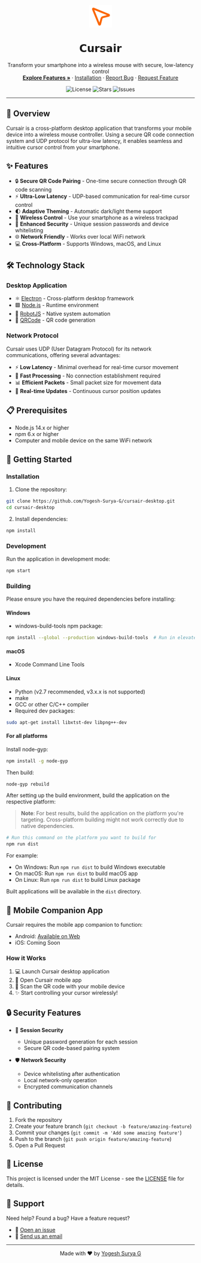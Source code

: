 <div align="center">
  <img src="assets/foreground.png" alt="Cursair Logo" width="60" height="60" align="center">
  
  <!-- Title with intended styling: font-family: Poppins, font-size: 48px, color: #EDE0D4 -->
  <h1 align="center">𝗖𝘂𝗿𝘀𝗮𝗶𝗿</h1>

  <p align="center">
    Transform your smartphone into a wireless mouse with secure, low-latency control
    <br />
    <a href="#features"><strong>Explore Features »</strong></a>
    ·
    <a href="#installation">Installation</a>
    ·
    <a href="https://github.com/Yogesh-Surya-G/cursair-desktop/issues">Report Bug</a>
    ·
    <a href="https://github.com/Yogesh-Surya-G/cursair-desktop/issues">Request Feature</a>
  </p>

  <p align="center">
    <img src="https://img.shields.io/github/license/Yogesh-Surya-G/cursair-desktop" alt="License">
    <img src="https://img.shields.io/github/stars/Yogesh-Surya-G/cursair-desktop" alt="Stars">
    <img src="https://img.shields.io/github/issues/Yogesh-Surya-G/cursair-desktop" alt="Issues">
  </p>
</div>

---

## 🎯 Overview

Cursair is a cross-platform desktop application that transforms your mobile device into a wireless mouse controller. Using a secure QR code connection system and UDP protocol for ultra-low latency, it enables seamless and intuitive cursor control from your smartphone.

## ✨ Features

- 🔒 **Secure QR Code Pairing** - One-time secure connection through QR code scanning
- ⚡ **Ultra-Low Latency** - UDP-based communication for real-time cursor control
- 🌓 **Adaptive Theming** - Automatic dark/light theme support
- 📱 **Wireless Control** - Use your smartphone as a wireless trackpad
- 🔐 **Enhanced Security** - Unique session passwords and device whitelisting
- 🌐 **Network Friendly** - Works over local WiFi network
- 💻 **Cross-Platform** - Supports Windows, macOS, and Linux

## 🛠️ Technology Stack

### Desktop Application
- ⚛️ [Electron](https://www.electronjs.org/) - Cross-platform desktop framework
- 🟩 [Node.js](https://nodejs.org/) - Runtime environment
- 🤖 [RobotJS](https://robotjs.io/) - Native system automation
- 📱 [QRCode](https://www.npmjs.com/package/qrcode) - QR code generation

### Network Protocol
Cursair uses UDP (User Datagram Protocol) for its network communications, offering several advantages:
- ⚡ **Low Latency** - Minimal overhead for real-time cursor movement
- 🎯 **Fast Processing** - No connection establishment required
- 📊 **Efficient Packets** - Small packet size for movement data
- 🔄 **Real-time Updates** - Continuous cursor position updates

## 📋 Prerequisites

- Node.js 14.x or higher
- npm 6.x or higher
- Computer and mobile device on the same WiFi network

## 🚀 Getting Started

### Installation

1. Clone the repository:
```bash
git clone https://github.com/Yogesh-Surya-G/cursair-desktop.git
cd cursair-desktop
```

2. Install dependencies:
```bash
npm install
```

### Development

Run the application in development mode:
```bash
npm start
```

### Building

Please ensure you have the required dependencies before installing:

#### Windows
- windows-build-tools npm package:
```bash
npm install --global --production windows-build-tools  # Run in elevated PowerShell or CMD
```

#### macOS
- Xcode Command Line Tools

#### Linux
- Python (v2.7 recommended, v3.x.x is not supported)
- make
- GCC or other C/C++ compiler
- Required dev packages:
```bash
sudo apt-get install libxtst-dev libpng++-dev
```

#### For all platforms
Install node-gyp:
```bash
npm install -g node-gyp
```

Then build:
```bash
node-gyp rebuild
```

After setting up the build environment, build the application on the respective platform:

> **Note**: For best results, build the application on the platform you're targeting. Cross-platform building might not work correctly due to native dependencies.

```bash
# Run this command on the platform you want to build for
npm run dist
```

For example:
- On Windows: Run `npm run dist` to build Windows executable
- On macOS: Run `npm run dist` to build macOS app
- On Linux: Run `npm run dist` to build Linux package

Built applications will be available in the `dist` directory.

## 📱 Mobile Companion App

Cursair requires the mobile app companion to function:
- Android: [Available on Web](https://cursair.vercel.app)
- iOS: Coming Soon

### How it Works

1. 💻 Launch Cursair desktop application
2. 📱 Open Cursair mobile app
3. 📸 Scan the QR code with your mobile device
4. ✨ Start controlling your cursor wirelessly!

## 🔒 Security Features

- 🔐 **Session Security**
  - Unique password generation for each session
  - Secure QR code-based pairing system
  
- 🛡️ **Network Security**
  - Device whitelisting after authentication
  - Local network-only operation
  - Encrypted communication channels

## 🤝 Contributing

1. Fork the repository
2. Create your feature branch (`git checkout -b feature/amazing-feature`)
3. Commit your changes (`git commit -m 'Add some amazing feature'`)
4. Push to the branch (`git push origin feature/amazing-feature`)
5. Open a Pull Request

## 📄 License

This project is licensed under the MIT License - see the [LICENSE](LICENSE) file for details.

## 💬 Support

Need help? Found a bug? Have a feature request?
- 🐛 [Open an issue](https://github.com/Yogesh-Surya-G/cursair-desktop/issues)
- 📧 [Send us an email](mailto:yogesh.gorrepati30@gmail.com)

---

<div align="center">
  Made with ❤️ by <a href="https://github.com/Yogesh-Surya-G">Yogesh Surya G</a>
</div>
